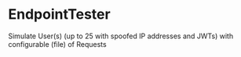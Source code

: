 # EndpointTester
Simulate User(s) (up to 25 with spoofed IP addresses and JWTs) with configurable (file) of Requests
